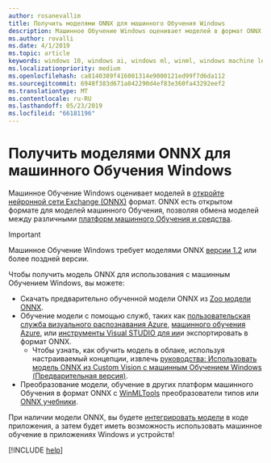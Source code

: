 ```yaml
---
author: rosanevallim
title: Получить моделями ONNX для машинного Обучения Windows
description: Машинное Обучение Windows оценивает моделей в формат ONNX, позволяя обмена моделей в различных платформ машинного Обучения и средства.
ms.author: rovalli
ms.date: 4/1/2019
ms.topic: article
keywords: windows 10, windows ai, windows ml, winml, windows machine learning
ms.localizationpriority: medium
ms.openlocfilehash: ca8140389f416001314e9000121ed99f7d6da112
ms.sourcegitcommit: 6948f383d671a042290d4ef83e360fa43292eef2
ms.translationtype: MT
ms.contentlocale: ru-RU
ms.lasthandoff: 05/23/2019
ms.locfileid: "66181196"
---
```

# <a name="get-onnx-models-for-windows-ml"></a>Получить моделями ONNX для машинного Обучения Windows

Машинное Обучение Windows оценивает моделей в [откройте нейронной сети Exchange (ONNX)](https://onnx.ai) формат. ONNX есть открытом формате для моделей машинного Обучения, позволяя обмена моделей между различными [платформ машинного Обучения и средства](http://onnx.ai/supported-tools).

> [!IMPORTANT]
> Машинное Обучение Windows требует моделями ONNX [версии 1.2](https://github.com/onnx/onnx/tree/rel-1.2.2) или более поздней версии.

Чтобы получить модель ONNX для использования с машинным Обучением Windows, вы можете:

- Скачать предварительно обученной модели ONNX из [Zoo модели ONNX](https://github.com/onnx/models).
- Обучение модели с помощью служб, таких как [пользовательская служба визуального распознавания Azure](https://docs.microsoft.com/azure/cognitive-services/custom-vision-service/getting-started-build-a-classifier), [машинного обучения Azure](https://azure.microsoft.com/overview/machine-learning/), или [инструменты Visual STUDIO для ии](https://visualstudio.microsoft.com/downloads/ai-tools-vs/)и экспортировать в формат ONNX.
    - Чтобы узнать, как обучить модель в облаке, используя настраиваемый концепции, извлечь [руководства: Использовать модель ONNX из Custom Vision с машинным Обучением Windows (Предварительная версия)](https://docs.microsoft.com/azure/cognitive-services/custom-vision-service/custom-vision-onnx-windows-ml).
- Преобразование модели, обучение в других платформ машинного Обучения в формат ONNX с [WinMLTools](convert-model-winmltools.md) преобразователи типов или [ONNX учебники](https://github.com/onnx/tutorials).

При наличии модели ONNX, вы будете [интегрировать модели](integrate-model.md) в коде приложения, а затем будет иметь возможность использовать машинное обучение в приложениях Windows и устройств!

[!INCLUDE [help](../includes/get-help.md)]
